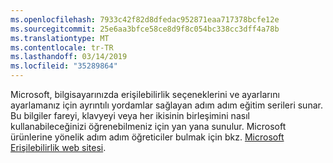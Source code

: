 ```yaml
---
ms.openlocfilehash: 7933c42f82d8dfedac952871eaa717378bcfe12e
ms.sourcegitcommit: 25e6aa3bfce58ce8d9f8c054bc338cc3dff4a78b
ms.translationtype: MT
ms.contentlocale: tr-TR
ms.lasthandoff: 03/14/2019
ms.locfileid: "35289864"
---
```

Microsoft, bilgisayarınızda erişilebilirlik seçeneklerini ve ayarlarını ayarlamanız için ayrıntılı yordamlar sağlayan adım adım eğitim serileri sunar. Bu bilgiler fareyi, klavyeyi veya her ikisinin birleşimini nasıl kullanabileceğinizi öğrenebilmeniz için yan yana sunulur. Microsoft ürünlerine yönelik adım adım öğreticiler bulmak için bkz. [Microsoft Erişilebilirlik web sitesi](http://go.microsoft.com/fwlink/?LinkId=8431).